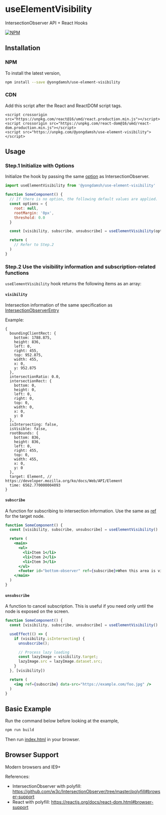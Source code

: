 # useElementVisibility
IntersectionObserver API + React Hooks

[![NPM](https://img.shields.io/npm/v/@yongdamsh/use-element-visibility.svg)](https://www.npmjs.com/package/use-element-visibility)


## Installation

### NPM

To install the latest version,

```sh
npm install --save @yongdamsh/use-element-visibility
```

### CDN

Add this script after the React and ReactDOM script tags.

```
<script crossorigin src="https://unpkg.com/react@16/umd/react.production.min.js"></script>
<script crossorigin src="https://unpkg.com/react-dom@16/umd/react-dom.production.min.js"></script>
<script src="https://unpkg.com/@yongdamsh/use-element-visibility"></script>
```


## Usage

### Step.1 Initialize with Options

Initialize the hook by passing the same [option](https://developer.mozilla.org/en-US/docs/Web/API/Intersection_Observer_API#Intersection_observer_options) as IntersectionObserver.

```jsx
import useElementVisibility from '@yongdamsh/use-element-visibility'

function SomeComponent() {
  // If there is no option, the following default values are applied.
  const options = {
    root: null,
    rootMargin: '0px',
    threshold: 0.0
  }

  const [visibility, subscribe, unsubscribe] = useElementVisibility(options)

  return (
    // Refer to Step.2
  )
}
```

### Step.2 Use the visibility information and subscription-related functions

`useElementVisibility` hook returns the following items as an array:

#### `visibility`  
Intersection information of the same specification as [IntersectionObserverEntry](https://developer.mozilla.org/en-US/docs/Web/API/IntersectionObserverEntry)

Example:  
```
{
  boundingClientRect: {
    bottom: 1788.875,
    height: 836,
    left: 0,
    right: 455,
    top: 952.875,
    width: 455,
    x: 0,
    y: 952.875
  },
  intersectionRatio: 0.0,
  intersectionRect: {
    bottom: 0,
    height: 0,
    left: 0,
    right: 0,
    top: 0,
    width: 0,
    x: 0,
    y: 0
  },
  isIntersecting: false,
  isVisible: false,
  rootBounds: {
    bottom: 836,
    height: 836,
    left: 0,
    right: 455,
    top: 0,
    width: 455,
    x: 0,
    y: 0
  },
  target: Element, // https://developer.mozilla.org/ko/docs/Web/API/Element
  time: 6562.770000004093
}
```

#### `subscribe`  
A function for subscribing to intersection information. Use the same as [ref](https://reactjs.org/docs/hooks-reference.html#useref) for the target node.

```jsx
function SomeComponent() {
  const [visibility, subscribe, unsubscribe] = useElementVisibility()

  return (
    <main>
      <ul>
        <li>Item 1</li>
        <li>Item 2</li>
        <li>Item 3</li>
      </ul>
      <footer id="bottom-observer" ref={subscribe}>When this area is visible, load the list further.</footer>
    </main>
  )
}
```

#### `unsubscribe`
A function to cancel subscription. This is useful if you need only until the node is exposed on the screen.

```jsx
function SomeComponent() {
  const [visibility, subscribe, unsubscribe] = useElementVisibility()

  useEffect(() => {
    if (visibility.isIntersecting) {
      unsubscribe();

      // Process lazy loading
      const lazyImage = visibility.target;
      lazyImage.src = lazyImage.dataset.src;
    }
  }, [visibility])

  return (
    <img ref={subscribe} data-src="https://example.com/foo.jpg" />
  )
}
```


## Basic Example

Run the command below before looking at the example,

```sh
npm run build
```

Then run [index.html](example/index.html) in your browser.


## Browser Support

Modern browsers and IE9+

References:
- IntersectionObserver with polyfill: https://github.com/w3c/IntersectionObserver/tree/master/polyfill#browser-support
- React with polyfill: https://reactjs.org/docs/react-dom.html#browser-support
